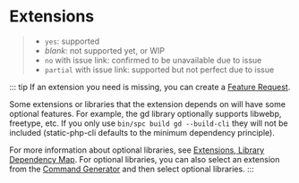 <script setup>
import SearchTable from "../../.vitepress/components/SearchTable.vue";
</script>

# Extensions

> - `yes`: supported
> - _blank_: not supported yet, or WIP
> - `no` with issue link: confirmed to be unavailable due to issue
> - `partial` with issue link: supported but not perfect due to issue

<search-table />

::: tip
If an extension you need is missing, you can create a [Feature Request](https://github.com/crazywhalecc/static-php-cli/issues).

Some extensions or libraries that the extension depends on will have some optional features. 
For example, the gd library optionally supports libwebp, freetype, etc. 
If you only use `bin/spc build gd --build-cli` they will not be included (static-php-cli defaults to the minimum dependency principle).

For more information about optional libraries, see [Extensions, Library Dependency Map](./deps-map). 
For optional libraries, you can also select an extension from the [Command Generator](./cli-generator) and then select optional libraries.
:::
